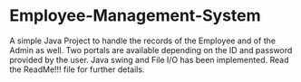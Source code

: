 # Employee-Management-System

A simple Java Project to handle the records of the Employee and of the Admin as well. Two portals are available depending on the ID and password provided by the user. Java swing and
File I/O has been implemented. Read the ReadMe!!! file for further details.

